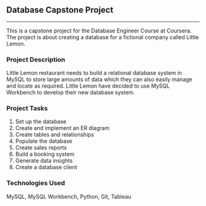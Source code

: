## Database Capstone Project

---

This is a capstone project for the Database Engineer Course at Coursera. The project is about creating a database for a fictional company called Little Lemon.

### Project Description

Little Lemon restaurant needs to build a relational database system in MySQL to store large amounts of data which they can also easily manage and locate as required. Little Lemon have decided to use MySQL Workbench to develop their new database system.

### Project Tasks

1. Set up the database
2. Create and implement an ER diagram
3. Create tables and relationships
4. Populate the database
5. Create sales reports
6. Build a booking system
7. Generate data insights
8. Create a database client

### Technologies Used

MySQL, MySQL Workbench, Python, Git, Tableau

